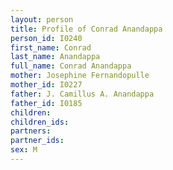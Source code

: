 ```yaml
---
layout: person
title: Profile of Conrad Anandappa
person_id: I0240
first_name: Conrad
last_name: Anandappa
full_name: Conrad Anandappa
mother: Josephine Fernandopulle
mother_id: I0227
father: J. Camillus A. Anandappa
father_id: I0185
children:
children_ids:
partners:
partner_ids:
sex: M
---
```


